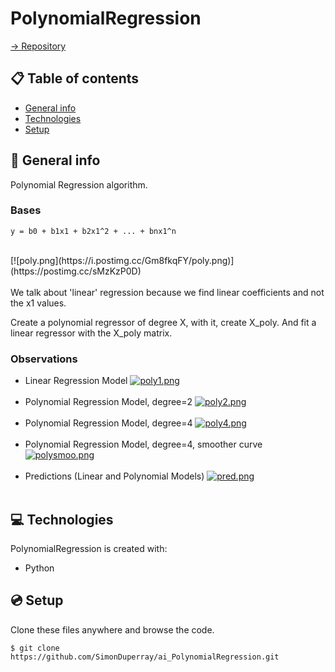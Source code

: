# PolynomialRegression

[-> Repository](https://github.com/SimonDuperray/ai_PolynomialRegression)

## :clipboard: Table of contents
* [General info](#general-info)
* [Technologies](#technologies)
* [Setup](#setup)

## :page_facing_up: General info
Polynomial Regression algorithm.

### Bases
```
y = b0 + b1x1 + b2x1^2 + ... + bnx1^n
```
<br>
[![poly.png](https://i.postimg.cc/Gm8fkqFY/poly.png)](https://postimg.cc/sMzKzP0D)<br><br>
We talk about 'linear' regression because we find linear coefficients and not the x1 values.<br>
	
Create a polynomial regressor of degree X, with it, create X_poly. And fit a linear regressor with the X_poly matrix.

### Observations
* Linear Regression Model
[![poly1.png](https://i.postimg.cc/bNhnpJJt/poly1.png)](https://postimg.cc/Yjd0xtQr)<br><br>
* Polynomial Regression Model, degree=2
[![poly2.png](https://i.postimg.cc/DZGWKk36/poly2.png)](https://postimg.cc/JD17bFnH)<br><br>
* Polynomial Regression Model, degree=4
[![poly4.png](https://i.postimg.cc/kMxV1mcX/poly4.png)](https://postimg.cc/Z05KnX21)<br><br>
* Polynomial Regression Model, degree=4, smoother curve
[![polysmoo.png](https://i.postimg.cc/HLHvMHBc/polysmoo.png)](https://postimg.cc/MnPY2kkq)<br><br>
* Predictions (Linear and Polynomial Models)
[![pred.png](https://i.postimg.cc/dVQ4Qn1r/pred.png)](https://postimg.cc/kBZxfQWg)<br><br>

## :computer: Technologies
PolynomialRegression is created with:
* Python
	
## :cd: Setup
Clone these files anywhere and browse the code.
```batch
$ git clone https://github.com/SimonDuperray/ai_PolynomialRegression.git
```
